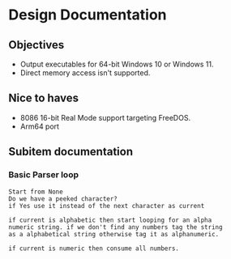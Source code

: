 # Design Documentation

## Objectives

- Output executables for 64-bit Windows 10 or Windows 11.
- Direct memory access isn't supported.

## Nice to haves

- 8086 16-bit Real Mode support targeting FreeDOS.
- Arm64 port

## Subitem documentation

### Basic Parser loop
```
Start from None
Do we have a peeked character?
if Yes use it instead of the next character as current

if current is alphabetic then start looping for an alpha
numeric string. if we don't find any numbers tag the string
as a alphabetical string otherwise tag it as alphanumeric.

if current is numeric then consume all numbers.
```